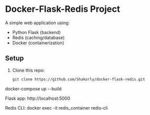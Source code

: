 # Docker-Flask-Redis Project

A simple web application using:
- Python Flask (backend)
- Redis (caching/database)
- Docker (containerization)

## Setup
1. Clone this repo:
   ```bash
   git clone https://github.com/Shakorly/docker-flask-redis.git

docker-compose up --build

Flask app: http://localhost:5000

Redis CLI: docker exec -it redis_container redis-cli

